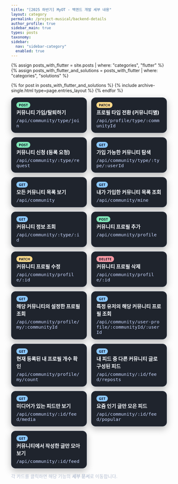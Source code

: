 ```yaml
---
title: "[2025 하반기] MyOT - 백엔드 개발 세부 내용"
layout: category
permalink: /project-musical/backend-details
author_profile: true
sidebar_main: true
types: posts
taxonomy:
sidebar:
  nav: "sidebar-category"
  enabled: true
---
```


{% assign posts_with_flutter = site.posts | where: "categories", "flutter" %}
{% assign posts_with_flutter_and_solutions = posts_with_flutter | where: "categories", "solutions" %}

{% for post in posts_with_flutter_and_solutions %}
  {% include archive-single.html type=page.entries_layout %}
{% endfor %}

<style>
/* 공통: 반투명/블러 제거 + 카드 가독성 강화 */
#backend-detail .feature-card {
  backdrop-filter: none !important;
  filter: none !important;
  background: #1f242d !important;
  border: 1px solid #3c4556 !important;
  border-radius: 14px;
  padding: 14px 16px;
  box-shadow: 0 8px 22px rgba(0,0,0,.28);
  transition: transform .12s ease, box-shadow .15s ease, border-color .15s ease, background .15s ease;
  display: block;
  text-decoration: none !important;
}
#backend-detail .feature-card:hover {
  transform: translateY(-2px);
  border-color: #55607a !important;
  background: #242b36 !important;
  box-shadow: 0 12px 28px rgba(0,0,0,.38);
}
#backend-detail .feature-title {
  color: #f4f7fb !important;
  font-weight: 800;
  margin-top: 2px;
  font-size: 1.02rem;
}
#backend-detail .feature-sub {
  color: #c9d7ff !important;
  margin-top: 6px;
  font: 500 .92rem ui-monospace, SFMono-Regular, Menlo, Consolas, monospace;
  word-break: break-all;
}

/* 뱃지 스타일 */
#backend-detail .feature-kicker {
  display: inline-block;
  padding: 4px 8px;
  border-radius: 999px;
  font: 700 11px/1 system-ui, -apple-system, Segoe UI, Roboto, Helvetica, Arial;
  letter-spacing: .03em;
  color: #0b1020 !important;
  border: 0 !important;
  background: #7fe5b7 !important; /* POST 기본 */
}
#backend-detail .feature-kicker.alt { background: #ffd98a !important; } /* PATCH */
#backend-detail .feature-kicker.danger { background: #ff9aa5 !important; } /* DELETE */
#backend-detail .feature-kicker.get { background: #8cc8ff !important; } /* GET */

/* 다크모드 전용 대비 강화 */
@media (prefers-color-scheme: dark) {
  #backend-detail .feature-card {
    background: #1e222b !important;
    border-color: #3d4352 !important;
    box-shadow: 0 10px 24px rgba(0,0,0,.35) !important;
  }
  #backend-detail .feature-card:hover {
    background: #242b36 !important;
    border-color: #505a6e !important;
    box-shadow: 0 14px 28px rgba(0,0,0,.42) !important;
  }
}

/* 레이아웃 */
.feature-grid {
  display: grid;
  gap: 14px;
  grid-template-columns: 1fr;
}
@media (min-width: 820px) {
  .feature-grid { grid-template-columns: 1fr 1fr; }
}
.feature-note {
  margin-top: 14px;
  color: #b8c2d4;
  font-size: .92rem;
}
</style>

<div id="backend-detail">

<div class="feature-grid">
  <a class="feature-card" href="/SKT/main-project/backend/join-leave/">
    <div class="feature-kicker">POST</div>
    <div class="feature-title">커뮤니티 가입/탈퇴하기</div>
    <div class="feature-sub">/api/community/type/join</div>
  </a>

  <a class="feature-card" href="/SKT/main-project/backend/profile-switch/">
    <div class="feature-kicker alt">PATCH</div>
    <div class="feature-title">프로필 타입 전환 (커뮤니티별)</div>
    <div class="feature-sub">/api/profile/type/:communityId</div>
  </a>

  <a class="feature-card" href="/SKT/main-project/backend/request/">
    <div class="feature-kicker">POST</div>
    <div class="feature-title">커뮤니티 신청 (등록 요청)</div>
    <div class="feature-sub">/api/community/:type/request</div>
  </a>

  <a class="feature-card" href="/SKT/main-project/backend/discover/">
    <div class="feature-kicker get">GET</div>
    <div class="feature-title">가입 가능한 커뮤니티 탐색</div>
    <div class="feature-sub">/api/community/type/:type/:userId</div>
  </a>

  <a class="feature-card" href="/SKT/main-project/backend/all-list/">
    <div class="feature-kicker get">GET</div>
    <div class="feature-title">모든 커뮤니티 목록 보기</div>
    <div class="feature-sub">/api/community</div>
  </a>

  <a class="feature-card" href="/SKT/main-project/backend/my-list/">
    <div class="feature-kicker get">GET</div>
    <div class="feature-title">내가 가입한 커뮤니티 목록 조회</div>
    <div class="feature-sub">/api/community/mine</div>
  </a>

  <a class="feature-card" href="/SKT/main-project/backend/detail/">
    <div class="feature-kicker get">GET</div>
    <div class="feature-title">커뮤니티 정보 조회</div>
    <div class="feature-sub">/api/community/:type/:id</div>
  </a>

  <a class="feature-card" href="/SKT/main-project/backend/profile-create/">
    <div class="feature-kicker">POST</div>
    <div class="feature-title">커뮤니티 프로필 추가</div>
    <div class="feature-sub">/api/community/profile</div>
  </a>

  <a class="feature-card" href="/SKT/main-project/backend/profile-update/">
    <div class="feature-kicker alt">PATCH</div>
    <div class="feature-title">커뮤니티 프로필 수정</div>
    <div class="feature-sub">/api/community/profile/:id</div>
  </a>

  <a class="feature-card" href="/SKT/main-project/backend/profile-delete/">
    <div class="feature-kicker danger">DELETE</div>
    <div class="feature-title">커뮤니티 프로필 삭제</div>
    <div class="feature-sub">/api/community/profile/:id</div>
  </a>

  <a class="feature-card" href="/SKT/main-project/backend/profile-by-community/">
    <div class="feature-kicker get">GET</div>
    <div class="feature-title">해당 커뮤니티의 설정한 프로필 조회</div>
    <div class="feature-sub">/api/community/profile/my/:communityId</div>
  </a>

  <a class="feature-card" href="/SKT/main-project/backend/profile-by-user/">
    <div class="feature-kicker get">GET</div>
    <div class="feature-title">특정 유저의 해당 커뮤니티 프로필 조회</div>
    <div class="feature-sub">/api/community/user-profile/:communityId/:userId</div>
  </a>

  <a class="feature-card" href="/SKT/main-project/backend/profile-count/">
    <div class="feature-kicker get">GET</div>
    <div class="feature-title">현재 등록된 내 프로필 개수 확인</div>
    <div class="feature-sub">/api/community/profile/my/count</div>
  </a>

  <a class="feature-card" href="/SKT/main-project/backend/feed-reposts/">
    <div class="feature-kicker get">GET</div>
    <div class="feature-title">내 피드 중 다른 커뮤니티 글로 구성된 피드</div>
    <div class="feature-sub">/api/community/:id/feed/reposts</div>
  </a>

  <a class="feature-card" href="/SKT/main-project/backend/feed-media/">
    <div class="feature-kicker get">GET</div>
    <div class="feature-title">미디어가 있는 피드만 보기</div>
    <div class="feature-sub">/api/community/:id/feed/media</div>
  </a>

  <a class="feature-card" href="/SKT/main-project/backend/feed-popular/">
    <div class="feature-kicker get">GET</div>
    <div class="feature-title">요즘 인기 글만 모은 피드</div>
    <div class="feature-sub">/api/community/:id/feed/popular</div>
  </a>

  <a class="feature-card" href="/SKT/main-project/backend/feed-all/">
    <div class="feature-kicker get">GET</div>
    <div class="feature-title">커뮤니티에서 작성한 글만 모아보기</div>
    <div class="feature-sub">/api/community/:id/feed</div>
  </a>
</div>

<p class="feature-note">
  각 카드를 클릭하면 해당 기능의 <b>세부 문서</b>로 이동합니다.
</p>

</div>
